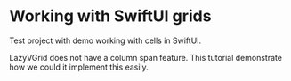 # Working with SwiftUI grids

Test project with demo working with cells in SwiftUI.

LazyVGrid does not have a column span feature. This tutorial demonstrate how we could it implement this easily.
